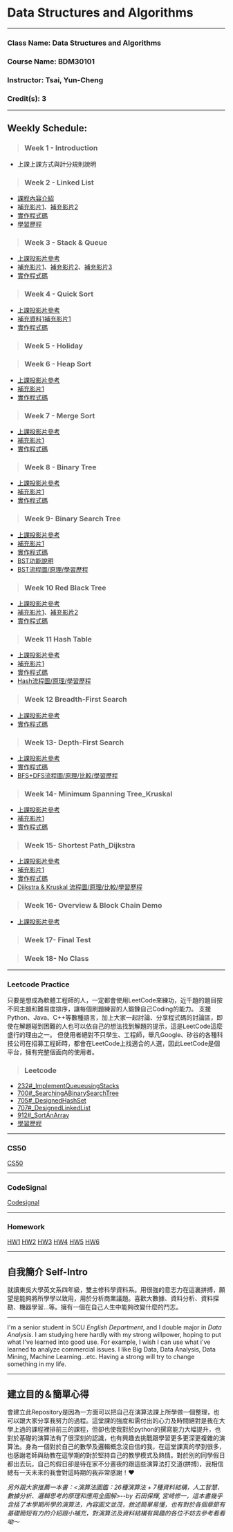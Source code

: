 # Data Structures and Algorithms
---
### Class Name: Data Structures and Algorithms
### Course Name: BDM30101
### Instructor: Tsai, Yun-Cheng
### Credit(s): 3
---
## Weekly Schedule:
> ### Week 1 - Introduction
   - 上課上課方式與計分規則說明
   
> ### Week 2 - Linked List
   - [課程內容介紹](http://isee.scu.edu.tw/mod/url/view.php?id=526056)
   - [補充影片1](https://www.youtube.com/watch?v=VlNSgo4xHWk)、[補充影片2](https://www.youtube.com/watch?v=WwfhLC16bis&feature=emb_title)
   - [實作程式碼](https://github.com/Tingyinlee/Algorithm/blob/master/Leetcode/707%23_DesignLinkedList_05121127.py)
   - [學習歷程]()
   
> ### Week 3 - Stack & Queue
   - [上課投影片參考](https://docs.google.com/presentation/d/e/2PACX-1vQ1hb79im0vqpApCttGnXAFRT8SqH9HQP0b_oyVRCV8SVyiHLkHJjidYGAfxkvq468QMumFIDdTeiB-/pub?start=false&loop=false&delayms=3000&slide=id.p)
   - [補充影片1](https://www.youtube.com/watch?v=BrVZZZkkGGI)、[補充影片2](https://www.youtube.com/watch?v=wjI1WNcIntg)、[補充影片3](https://www.youtube.com/watch?v=XuCbpw6Bj1U)
   - [實作程式碼]()

> ### Week 4 - Quick Sort
   - [上課投影片參考](https://docs.google.com/presentation/d/e/2PACX-1vSqz8sTxT4xyjgiz-htLvZd7FZ_5ZzgKf60pFEoNLU5S77JxrsGJ2vd15CdxlfLtT3g2aizHP-Ebk9b/pub?start=false&loop=false&delayms=3000&slide=id.p)
   - [補充資料1](https://github.com/Alex-CHUN-YU/SortingAlogorithm/wiki/QuickSort)[補充影片1](https://www.youtube.com/watch?v=0Ds3KqYeXzA)
   - [實作程式碼](https://github.com/Tingyinlee/Algorithm/blob/master/HW1/Quick_Sort_05121127.py)
   

> ### Week 5 - Holiday

> ### Week 6 - Heap Sort
   - [上課投影片參考](https://docs.google.com/presentation/d/e/2PACX-1vRAGwnUvg6BcXoML5u9f4gO6YKcz0vXf7bDnPho_S7mG5D0SBR78djt91RKUPMxqNfkVIcu3l5WCXPh/pub?start=false&loop=false&delayms=3000&slide=id.p)
   - [補充影片1](https://www.youtube.com/watch?v=MtQL_ll5KhQ)
   - [實作程式碼](https://github.com/Tingyinlee/Algorithm/blob/master/HW2/heap_sort_05121127.py)
   

> ### Week 7 - Merge Sort
   - [上課投影片參考](https://docs.google.com/presentation/d/e/2PACX-1vToxkEzc1H1RT5MI9G941KQFBC7GO_Efn95wTqXLEdr3LDBSNcQb-M46IOC-_RzZih6IBEwwy3rWQuE/pub?start=false&loop=false&delayms=3000&slide=id.p)
   - [補充影片1](https://www.youtube.com/watch?v=s8kQm8yhZ8U&feature=emb_title)
   - [實作程式碼](https://github.com/Tingyinlee/Algorithm/blob/master/HW2/merge_sort_05121127.py)

> ### Week 8 - Binary Tree
   - [上課投影片參考](https://docs.google.com/presentation/d/e/2PACX-1vSC3P8sGElP48mJTjqT309470SmTFBwJXWsU9hTX2hg5tVpiG4yC703qA7ibPep-Qakmm2Mw_F-ScZh/pub?start=false&loop=false&delayms=3000&slide=id.p)
   - [補充影片1](https://www.youtube.com/watch?v=ikPPdBDZnz4&feature=emb_title)
   - [實作程式碼]()
   
> ### Week 9- Binary Search Tree
   -  [上課投影片參考](https://docs.google.com/presentation/d/e/2PACX-1vQgUh73yvSdxAvMH50DHWJ5lsCX8-daMxtoltU9rYW7xCmqYz2A1wOv0Vcx_F9KO5ZUvZBv3IF1TjGi/pub?start=false&loop=false&delayms=3000&slide=id.p)
   - [補充影片1](https://www.youtube.com/watch?v=7vw2iIdqHlM)
   - [實作程式碼](https://github.com/Tingyinlee/Algorithm/blob/master/HW3/binary_search_tree_05121127.py)
   - [BST功能說明](https://github.com/Tingyinlee/Algorithm/blob/master/HW3/binary_search_tree功能說明.py)
   - [BST流程圖/原理/學習歷程](https://github.com/Tingyinlee/Algorithm/blob/master/HW3/BST%20流程圖_學習歷程_原理.py)

> ### Week 10 Red Black Tree
   -  [上課投影片參考](https://docs.google.com/presentation/d/e/2PACX-1vRxyJRARq0BNuGJq_o2cUHIXBWrRSZrAOyXOSt9qCTSjQtyp8XqFq3VuNn3gCt3sXenOZmWLqIjcyFs/pub?start=false&loop=false&delayms=3000&slide=id.p)
   - [補充影片1](https://www.youtube.com/watch?v=4WjwmHeKa1Q)、[補充影片2](https://www.youtube.com/watch?v=fP1taNiz7ZI&t=866s)
   - [實作程式碼]()

> ### Week 11 Hash Table
   - [上課投影片參考](https://docs.google.com/presentation/d/e/2PACX-1vT1HO9Nl475k2bR0l1x8_Tr4V5Wzx0BEqp9bpmHckvj8kTeJehhYVlOJUDVPhLQm6kjGCJ_sLMSBUw5/pub?start=false&loop=false&delayms=3000&slide=id.p)
   - [補充影片1](https://www.youtube.com/watch?v=aZVNWYSR_sY)
   - [實作程式碼](https://github.com/Tingyinlee/Algorithm/blob/master/HW4/hash_table_05121127.py)
   - [Hash流程圖/原理/學習歷程](https://github.com/Tingyinlee/Algorithm/blob/master/HW4/hash_table_流程圖.原理.學習歷程.md)

> ### Week 12 Breadth-First Search
   - [上課投影片參考](https://docs.google.com/presentation/d/e/2PACX-1vSYJYXUXvGAeTZ5fknxj_-EPm3zxgy4ITdImrXzy63Y-iZgs8uwVNmOaZlnx9fUNzsbo8kphvMTa0c4/pub?start=false&loop=false&delayms=3000&slide=id.p)
   - [實作程式碼](https://github.com/Tingyinlee/Algorithm/blob/master/HW5/BFS_05121127.py)

> ### Week 13- Depth-First Search
   - [上課投影片參考](https://docs.google.com/presentation/d/e/2PACX-1vTma_vOZyE70O23KWw4I4Y78aAaT5fJSTq7Mae912kCwka_u5ZMWPoo14D86-x-57kZPbb6hAGktSW4/pub?start=false&loop=false&delayms=3000&slide=id.p)
   - [實作程式碼](https://github.com/Tingyinlee/Algorithm/blob/master/HW5/BFS_05121127.py)
   - [BFS+DFS流程圖/原理/比較/學習歷程](https://github.com/Tingyinlee/Algorithm/blob/master/HW5/BFS_DFS流程圖&原理&比較&學習歷程.md)

> ### Week 14- Minimum Spanning Tree_Kruskal
   - [上課投影片參考](https://docs.google.com/presentation/d/e/2PACX-1vTorNDEyhYA4ZAt5jEqOmFs2cQiUAYvkTp-R0DOn9B3c1MuUecV-a1wNakFIrJxA6AoUFGzbl3OQBIJ/pub?start=false&loop=false&delayms=3000&slide=id.p)
   - [補充影片1](https://www.youtube.com/watch?v=wuU4DDEUu1w)
   - [實作程式碼](https://github.com/Tingyinlee/Algorithm/blob/master/HW6/Dijkstra_05121127.py)

> ### Week 15- Shortest Path_Dijkstra
   - [上課投影片參考](https://docs.google.com/presentation/d/e/2PACX-1vTgHO5AkHJS6iN6bnnBMMdHv6E4rabnrC0KwyTRfjad8Ab3IQjbnGvZuQOjDC9t7nKqeroiwcuasJrI/pub?start=false&loop=false&delayms=3000&slide=id.p)
   - [補充影片1](https://www.youtube.com/watch?v=0nVYi3o161A&feature=emb_title)
   - [實作程式碼](https://github.com/Tingyinlee/Algorithm/blob/master/HW6/Dijkstra_05121127.py)
   - [Dijkstra & Kruskal 流程圖/原理/比較/學習歷程](https://github.com/Tingyinlee/Algorithm/blob/master/HW6/Dijkstra_Kruskal流程圖%26原理%26程式碼學習歷程.md)

> ### Week 16- Overview & Block Chain Demo
   - [上課投影片參考](https://docs.google.com/presentation/d/e/2PACX-1vSkbZghFr5Y3VG3b-BKCZiLNHyhcMIxFmNDHn-tgWQqH4vaGjulKASn_ex_LLDJwxPIRCacGQnBRYrI/pub?start=false&loop=false&delayms=3000&slide=id.p)


> ### Week 17- Final Test


> ### Week 18- No Class


---
### Leetcode Practice
只要是想成為軟體工程師的人，一定都會使用LeetCode來練功，近千題的題目按不同主題和難易度排序，讓每個刷題練習的人鍛鍊自己Coding的能力。
支援Python、Java、C++等數種語言，加上大家一起討論、分享程式碼的討論區，即使在解題碰到困難的人也可以依自己的想法找到解題的提示，這是LeetCode這麼盛行的理由之一。
但使用者絕對不只學生、工程師，舉凡Google、矽谷的各種科技公司在招募工程師時，都會在LeetCode上找適合的人選，因此LeetCode是個平台，擁有完整個面向的使用者。

> ### Leetcode
- [232#_ImplementQueueusingStacks]()
- [700#_SearchingABinarySearchTree]()
- [705#_DesignedHashSet]()
- [707#_DesignedLinkedList](https://github.com/Tingyinlee/Algorithm/blob/master/Leetcode/707%23_DesignLinkedList_05121127.py)
- [912#_SortAnArray]()
- [學習歷程]()

---
### CS50

[CS50](https://github.com/Tingyinlee/Algorithm/blob/master/CS50/README.md)

---
### CodeSignal

[Codesignal](https://github.com/Tingyinlee/Algorithm/tree/master/Codesignal)

---
### Homework

[HW1](https://github.com/Tingyinlee/Algorithm/tree/master/HW1)
[HW2](https://github.com/Tingyinlee/Algorithm/tree/master/HW2)
[HW3](https://github.com/Tingyinlee/Algorithm/tree/master/HW3)
[HW4](https://github.com/Tingyinlee/Algorithm/tree/master/HW4)
[HW5](https://github.com/Tingyinlee/Algorithm/tree/master/HW5)
[HW6](https://github.com/Tingyinlee/Algorithm/tree/master/HW6)

---
## 自我簡介 Self-Intro 

就讀東吳大學英文系四年級，雙主修科學資料系。用很強的意志力在這裏拼搏，願望是能夠將所學學以致用，用於分析商業議題。喜歡大數據、資料分析、資料探勘、機器學習...等。擁有一個在自己人生中能夠改變什麼的鬥志。

---
I'm a senior student in SCU *English Department*, and I double major in *Data Analysis*. I am studying here hardly with my strong willpower, hoping to put what I've learned into good use. For example, I wish I can use what i've learned to analyze commercial issues. I like Big Data, Data Analysis, Data Mining, Machine Learning...etc. Having a strong will try to change something in my life.

---
## 建立目的＆簡單心得

會建立此Repository是因為一方面可以把自己在演算法課上所學做一個整理，也可以跟大家分享我努力的過程。這堂課的強度和需付出的心力及時間絕對是我在大學上過的課程裡排前三的課程，但卻也使我對於python的撰寫能力大幅提升，也對於基礎的演算法有了很深刻的認識，也有興趣去挑戰跟學習更多更深更複雜的演算法。身為一個對於自己的數學及邏輯概念沒自信的我，在這堂課真的學到很多，也感謝老師與助教在這學期的對於堅持自己的教學模式及熱情。對於別的同學假日都出去玩，自己的假日卻是待在家不分晝夜的跟這些演算法打交道(拼搏)，我相信總有一天未來的我會對這時期的我非常感謝！❤️

*另外跟大家推薦一本書：<演算法圖鑑：26種演算法 + 7種資料結構，人工智慧、數據分析、邏輯思考的原理和應用全圖解>--by  石田保輝, 宮崎修一，這本書幾乎含括了本學期所學的演算法，內容圖文並茂，敘述簡單易懂，也有對於各個章節有基礎簡短有力的介紹跟小補充，對演算法及資料結構有興趣的各位不妨去參考看看呦～*
